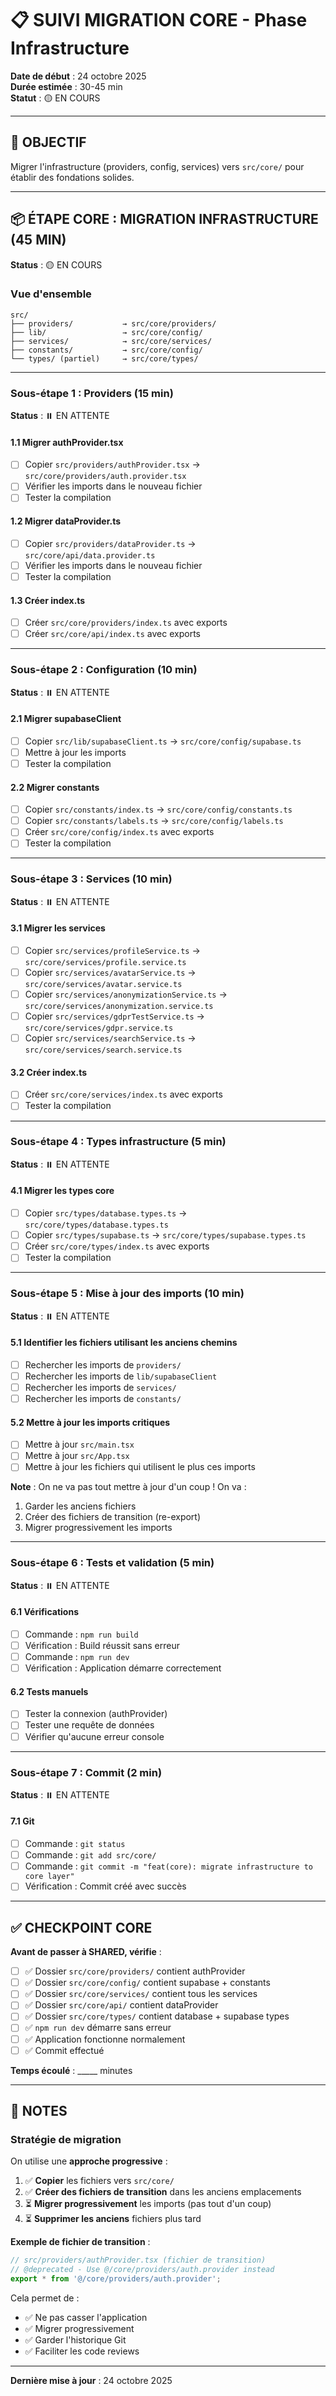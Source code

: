 # 📋 SUIVI MIGRATION CORE - Phase Infrastructure

**Date de début** : 24 octobre 2025  
**Durée estimée** : 30-45 min  
**Statut** : 🟡 EN COURS

---

## 🎯 OBJECTIF

Migrer l'infrastructure (providers, config, services) vers `src/core/` pour établir des fondations solides.

---

## 📦 ÉTAPE CORE : MIGRATION INFRASTRUCTURE (45 MIN)

**Status** : 🟡 EN COURS

### Vue d'ensemble

```
src/
├── providers/           → src/core/providers/
├── lib/                 → src/core/config/
├── services/            → src/core/services/
├── constants/           → src/core/config/
└── types/ (partiel)     → src/core/types/
```

---

### Sous-étape 1 : Providers (15 min)

**Status** : ⏸️ EN ATTENTE

#### 1.1 Migrer authProvider.tsx
- [ ] Copier `src/providers/authProvider.tsx` → `src/core/providers/auth.provider.tsx`
- [ ] Vérifier les imports dans le nouveau fichier
- [ ] Tester la compilation

#### 1.2 Migrer dataProvider.ts
- [ ] Copier `src/providers/dataProvider.ts` → `src/core/api/data.provider.ts`
- [ ] Vérifier les imports dans le nouveau fichier
- [ ] Tester la compilation

#### 1.3 Créer index.ts
- [ ] Créer `src/core/providers/index.ts` avec exports
- [ ] Créer `src/core/api/index.ts` avec exports

---

### Sous-étape 2 : Configuration (10 min)

**Status** : ⏸️ EN ATTENTE

#### 2.1 Migrer supabaseClient
- [ ] Copier `src/lib/supabaseClient.ts` → `src/core/config/supabase.ts`
- [ ] Mettre à jour les imports
- [ ] Tester la compilation

#### 2.2 Migrer constants
- [ ] Copier `src/constants/index.ts` → `src/core/config/constants.ts`
- [ ] Copier `src/constants/labels.ts` → `src/core/config/labels.ts`
- [ ] Créer `src/core/config/index.ts` avec exports
- [ ] Tester la compilation

---

### Sous-étape 3 : Services (10 min)

**Status** : ⏸️ EN ATTENTE

#### 3.1 Migrer les services
- [ ] Copier `src/services/profileService.ts` → `src/core/services/profile.service.ts`
- [ ] Copier `src/services/avatarService.ts` → `src/core/services/avatar.service.ts`
- [ ] Copier `src/services/anonymizationService.ts` → `src/core/services/anonymization.service.ts`
- [ ] Copier `src/services/gdprTestService.ts` → `src/core/services/gdpr.service.ts`
- [ ] Copier `src/services/searchService.ts` → `src/core/services/search.service.ts`

#### 3.2 Créer index.ts
- [ ] Créer `src/core/services/index.ts` avec exports
- [ ] Tester la compilation

---

### Sous-étape 4 : Types infrastructure (5 min)

**Status** : ⏸️ EN ATTENTE

#### 4.1 Migrer les types core
- [ ] Copier `src/types/database.types.ts` → `src/core/types/database.types.ts`
- [ ] Copier `src/types/supabase.ts` → `src/core/types/supabase.types.ts`
- [ ] Créer `src/core/types/index.ts` avec exports
- [ ] Tester la compilation

---

### Sous-étape 5 : Mise à jour des imports (10 min)

**Status** : ⏸️ EN ATTENTE

#### 5.1 Identifier les fichiers utilisant les anciens chemins
- [ ] Rechercher les imports de `providers/`
- [ ] Rechercher les imports de `lib/supabaseClient`
- [ ] Rechercher les imports de `services/`
- [ ] Rechercher les imports de `constants/`

#### 5.2 Mettre à jour les imports critiques
- [ ] Mettre à jour `src/main.tsx`
- [ ] Mettre à jour `src/App.tsx`
- [ ] Mettre à jour les fichiers qui utilisent le plus ces imports

**Note** : On ne va pas tout mettre à jour d'un coup ! On va :
1. Garder les anciens fichiers
2. Créer des fichiers de transition (re-export)
3. Migrer progressivement les imports

---

### Sous-étape 6 : Tests et validation (5 min)

**Status** : ⏸️ EN ATTENTE

#### 6.1 Vérifications
- [ ] Commande : `npm run build`
- [ ] Vérification : Build réussit sans erreur
- [ ] Commande : `npm run dev`
- [ ] Vérification : Application démarre correctement

#### 6.2 Tests manuels
- [ ] Tester la connexion (authProvider)
- [ ] Tester une requête de données
- [ ] Vérifier qu'aucune erreur console

---

### Sous-étape 7 : Commit (2 min)

**Status** : ⏸️ EN ATTENTE

#### 7.1 Git
- [ ] Commande : `git status`
- [ ] Commande : `git add src/core/`
- [ ] Commande : `git commit -m "feat(core): migrate infrastructure to core layer"`
- [ ] Vérification : Commit créé avec succès

---

## ✅ CHECKPOINT CORE

**Avant de passer à SHARED, vérifie** :
- [ ] ✅ Dossier `src/core/providers/` contient authProvider
- [ ] ✅ Dossier `src/core/config/` contient supabase + constants
- [ ] ✅ Dossier `src/core/services/` contient tous les services
- [ ] ✅ Dossier `src/core/api/` contient dataProvider
- [ ] ✅ Dossier `src/core/types/` contient database + supabase types
- [ ] ✅ `npm run dev` démarre sans erreur
- [ ] ✅ Application fonctionne normalement
- [ ] ✅ Commit effectué

**Temps écoulé** : _____ minutes

---

## 📝 NOTES

### Stratégie de migration

On utilise une **approche progressive** :

1. ✅ **Copier** les fichiers vers `src/core/`
2. ✅ **Créer des fichiers de transition** dans les anciens emplacements
3. ⏳ **Migrer progressivement** les imports (pas tout d'un coup)
4. ⏳ **Supprimer les anciens** fichiers plus tard

**Exemple de fichier de transition** :

```typescript
// src/providers/authProvider.tsx (fichier de transition)
// @deprecated - Use @/core/providers/auth.provider instead
export * from '@/core/providers/auth.provider';
```

Cela permet de :
- ✅ Ne pas casser l'application
- ✅ Migrer progressivement
- ✅ Garder l'historique Git
- ✅ Faciliter les code reviews

---

**Dernière mise à jour** : 24 octobre 2025
